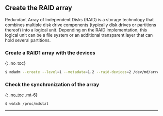 ## Create the RAID array

Redundant Array of Independent Disks (RAID) is a storage technology that combines multiple disk drive components (typically disk drives or partitions thereof) into a logical unit. Depending on the RAID implementation, this logical unit can be a file system or an additional transparent layer that can hold several partitions.

### Create a RAID1 array with the devices
{: .no_toc}

```bash
$ mdadm --create --level=1 --metadata=1.2 --raid-devices=2 /dev/md/array /dev/sda2 /dev/sdb2
```

### Check the synchronization of the array
{: .no_toc .mt-6}

```bash
$ watch /proc/mdstat
```

---
